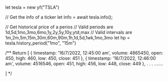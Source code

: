 let tesla = new yf("TSLA")

// Get the info of a ticker
let info = await tesla.info();


// Get historical price of a perios
// Valid periods are 1d,5d,1mo,3mo,6mo,1y,2y,5y,10y,ytd,max
// Valid intervals are 1m,2m,5m,15m,30m,60m,90m,1h,1d,5d,1wk,1mo,3mo
let hp = tesla.history_period("1mo", "15m")

/**
   Return
   [
     {
        timestamp: '16/7/2022, 12:45:00 am',
        volume: 4865450,
        open: 450,
        high: 460,
        low: 450,
        close: 451
     },
     {
        timestamp: '16/7/2022, 12:46:00 am',
        volume: 4516546,
        open: 451,
        high: 456,
        low: 448,
        close: 449
     },
     .
     .
     .
     .......

   ] 
 */
